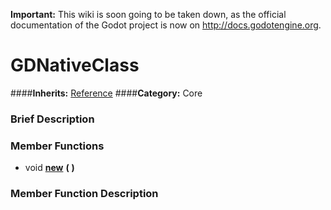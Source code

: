 **Important:** This wiki is soon going to be taken down, as the official documentation of the Godot project is now on http://docs.godotengine.org.

#  GDNativeClass  
####**Inherits:** [Reference](class_reference)
####**Category:** Core

###  Brief Description  


###  Member Functions 
  * void  **[new](#new)**  **(** **)**

###  Member Function Description  
